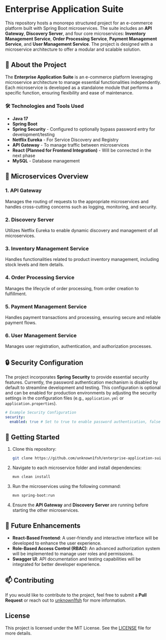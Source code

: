 # Enterprise Application Suite

This repository hosts a monorepo structured project for an e-commerce platform built with Spring Boot microservices. The suite includes an **API Gateway**, **Discovery Server**, and four core microservices: **Inventory Management Service**, **Order Processing Service**, **Payment Management Service**, and **User Management Service**. The project is designed with a microservice architecture to offer a modular and scalable solution.

## 📑 About the Project

The **Enterprise Application Suite** is an e-commerce platform leveraging microservice architecture to manage essential functionalities independently. Each microservice is developed as a standalone module that performs a specific function, ensuring flexibility and ease of maintenance.

### 🛠️ Technologies and Tools Used

- **Java 17**
- **Spring Boot**
- **Spring Security** - Configured to optionally bypass password entry for development/testing
- **Netflix Eureka** - For Service Discovery and Registry
- **API Gateway** - To manage traffic between microservices
- **React (Planned for Frontend Integration)** - Will be connected in the next phase
- **MySQL** - Database management

## 🚀 Microservices Overview

### 1. API Gateway
Manages the routing of requests to the appropriate microservices and handles cross-cutting concerns such as logging, monitoring, and security.

### 2. Discovery Server
Utilizes Netflix Eureka to enable dynamic discovery and management of all microservices.

### 3. Inventory Management Service
Handles functionalities related to product inventory management, including stock levels and item details.

### 4. Order Processing Service
Manages the lifecycle of order processing, from order creation to fulfillment.

### 5. Payment Management Service
Handles payment transactions and processing, ensuring secure and reliable payment flows.

### 6. User Management Service
Manages user registration, authentication, and authorization processes.

## 🔒 Security Configuration

The project incorporates **Spring Security** to provide essential security features. Currently, the password authentication mechanism is disabled by default to streamline development and testing. This configuration is optional and can be enabled for production environments by adjusting the security settings in the configuration files (e.g., `application.yml` or `application.properties`).

```yaml
# Example Security Configuration
security:
  enabled: true # Set to true to enable password authentication, false to bypass
```

## 🔧 Getting Started

1. Clone this repository:
    ```bash
    git clone https://github.com/unknown1fsh/enterprise-application-suite.git
    ```

2. Navigate to each microservice folder and install dependencies:
    ```bash
    mvn clean install
    ```

3. Run the microservices using the following command:
    ```bash
    mvn spring-boot:run
    ```

4. Ensure the **API Gateway** and **Discovery Server** are running before starting the other microservices.

## 📝 Future Enhancements

- **React-Based Frontend**: A user-friendly and interactive interface will be developed to enhance the user experience.
- **Role-Based Access Control (RBAC)**: An advanced authorization system will be implemented to manage user roles and permissions.
- **Swagger UI**: API documentation and testing capabilities will be integrated for better developer experience.

## 📫 Contributing

If you would like to contribute to the project, feel free to submit a **Pull Request** or reach out to [unknown1fsh](https://github.com/unknown1fsh) for more information.

## License

This project is licensed under the MIT License. See the [LICENSE](LICENSE) file for more details.
